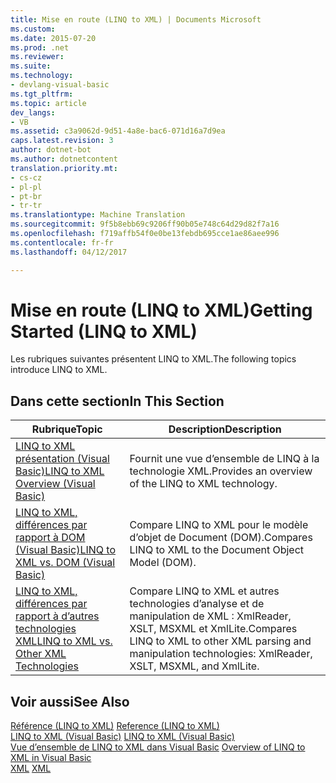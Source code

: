 ```yaml
---
title: Mise en route (LINQ to XML) | Documents Microsoft
ms.custom: 
ms.date: 2015-07-20
ms.prod: .net
ms.reviewer: 
ms.suite: 
ms.technology:
- devlang-visual-basic
ms.tgt_pltfrm: 
ms.topic: article
dev_langs:
- VB
ms.assetid: c3a9062d-9d51-4a8e-bac6-071d16a7d9ea
caps.latest.revision: 3
author: dotnet-bot
ms.author: dotnetcontent
translation.priority.mt:
- cs-cz
- pl-pl
- pt-br
- tr-tr
ms.translationtype: Machine Translation
ms.sourcegitcommit: 9f5b8ebb69c9206ff90b05e748c64d29d82f7a16
ms.openlocfilehash: f719affb54f0e0be13febdb695cce1ae86aee996
ms.contentlocale: fr-fr
ms.lasthandoff: 04/12/2017

---
```

# <a name="getting-started-linq-to-xml"></a><span data-ttu-id="e3c70-102">Mise en route (LINQ to XML)</span><span class="sxs-lookup"><span data-stu-id="e3c70-102">Getting Started (LINQ to XML)</span></span>
<span data-ttu-id="e3c70-103">Les rubriques suivantes présentent LINQ to XML.</span><span class="sxs-lookup"><span data-stu-id="e3c70-103">The following topics introduce LINQ to XML.</span></span>  
  
## <a name="in-this-section"></a><span data-ttu-id="e3c70-104">Dans cette section</span><span class="sxs-lookup"><span data-stu-id="e3c70-104">In This Section</span></span>  
  
|<span data-ttu-id="e3c70-105">Rubrique</span><span class="sxs-lookup"><span data-stu-id="e3c70-105">Topic</span></span>|<span data-ttu-id="e3c70-106">Description</span><span class="sxs-lookup"><span data-stu-id="e3c70-106">Description</span></span>|  
|-----------|-----------------|  
|[<span data-ttu-id="e3c70-107">LINQ to XML présentation (Visual Basic)</span><span class="sxs-lookup"><span data-stu-id="e3c70-107">LINQ to XML Overview (Visual Basic)</span></span>](../../../../visual-basic/programming-guide/concepts/linq/linq-to-xml-overview.md)|<span data-ttu-id="e3c70-108">Fournit une vue d’ensemble de LINQ à la technologie XML.</span><span class="sxs-lookup"><span data-stu-id="e3c70-108">Provides an overview of the LINQ to XML technology.</span></span>|  
|[<span data-ttu-id="e3c70-109">LINQ to XML, différences par rapport à DOM (Visual Basic)</span><span class="sxs-lookup"><span data-stu-id="e3c70-109">LINQ to XML vs. DOM (Visual Basic)</span></span>](../../../../visual-basic/programming-guide/concepts/linq/linq-to-xml-vs-dom.md)|<span data-ttu-id="e3c70-110">Compare LINQ to XML pour le modèle d’objet de Document (DOM).</span><span class="sxs-lookup"><span data-stu-id="e3c70-110">Compares LINQ to XML to the Document Object Model (DOM).</span></span>|  
|[<span data-ttu-id="e3c70-111">LINQ to XML, différences par rapport à d’autres technologies XML</span><span class="sxs-lookup"><span data-stu-id="e3c70-111">LINQ to XML vs. Other XML Technologies</span></span>](../../../../visual-basic/programming-guide/concepts/linq/linq-to-xml-vs-other-xml-technologies.md)|<span data-ttu-id="e3c70-112">Compare LINQ to XML et autres technologies d’analyse et de manipulation de XML : XmlReader, XSLT, MSXML et XmlLite.</span><span class="sxs-lookup"><span data-stu-id="e3c70-112">Compares LINQ to XML to other XML parsing and manipulation technologies: XmlReader, XSLT, MSXML, and XmlLite.</span></span>|  
  
## <a name="see-also"></a><span data-ttu-id="e3c70-113">Voir aussi</span><span class="sxs-lookup"><span data-stu-id="e3c70-113">See Also</span></span>  
 <span data-ttu-id="e3c70-114">[Référence (LINQ to XML)](../../../../visual-basic/programming-guide/concepts/linq/reference-linq-to-xml.md) </span><span class="sxs-lookup"><span data-stu-id="e3c70-114">[Reference (LINQ to XML)](../../../../visual-basic/programming-guide/concepts/linq/reference-linq-to-xml.md) </span></span>  
<span data-ttu-id="e3c70-115"> [LINQ to XML (Visual Basic)](../../../../visual-basic/programming-guide/concepts/linq/linq-to-xml.md) </span><span class="sxs-lookup"><span data-stu-id="e3c70-115"> [LINQ to XML (Visual Basic)](../../../../visual-basic/programming-guide/concepts/linq/linq-to-xml.md) </span></span>  
<span data-ttu-id="e3c70-116"> [Vue d’ensemble de LINQ to XML dans Visual Basic](../../../../visual-basic/programming-guide/language-features/xml/overview-of-linq-to-xml.md) </span><span class="sxs-lookup"><span data-stu-id="e3c70-116"> [Overview of LINQ to XML in Visual Basic](../../../../visual-basic/programming-guide/language-features/xml/overview-of-linq-to-xml.md) </span></span>  
<span data-ttu-id="e3c70-117"> [XML](../../../../visual-basic/programming-guide/language-features/xml/index.md)</span><span class="sxs-lookup"><span data-stu-id="e3c70-117"> [XML](../../../../visual-basic/programming-guide/language-features/xml/index.md)</span></span>
